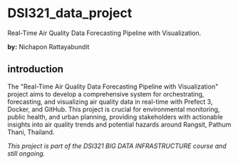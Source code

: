 # DSI321_data_project
Real-Time Air Quality Data Forecasting Pipeline with Visualization.

**by:** Nichapon Rattayabundit

## introduction
The "Real-Time Air Quality Data Forecasting Pipeline with Visualization" project aims to develop a comprehensive system for orchestrating, forecasting, and visualizing air quality data in real-time with Prefect 3, Docker, and GitHub. This project is crucial for environmental monitoring, public health, and urban planning, providing stakeholders with actionable insights into air quality trends and potential hazards around Rangsit, Pathum Thani, Thailand.

*This project is part of the DSI321 BIG DATA INFRASTRUCTURE course and still ongoing.*

